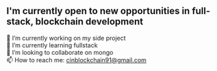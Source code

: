 ## I'm currently open to new opportunities in full-stack, blockchain development
🔭 I’m currently working on my side project  
🌱 I’m currently learning fullstack  
👯 I’m looking to collaborate on mongo  
📫 How to reach me: cinblockchain91@gmail.com
